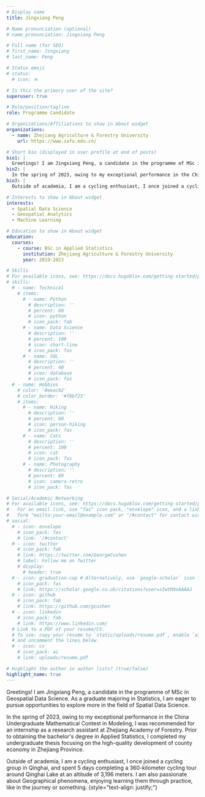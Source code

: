 ```yaml
---
# Display name
title: Jingxiang Peng

# Name pronunciation (optional)
# name_pronunciation: Jingxiang Peng

# Full name (for SEO)
# first_name: Jingxiang
# last_name: Peng

# Status emoji
# status:
  # icon: ☕️

# Is this the primary user of the site?
superuser: true

# Role/position/tagline
role: Programme Candidate

# Organizations/Affiliations to show in About widget
organizations:
  - name: Zhejiang Agriculture & Forestry University
    url: https://www.zafu.edu.cn/

# Short bio (displayed in user profile at end of posts)
bio1: |
  Greetings! I am Jingxiang Peng, a candidate in the programme of MSc in Geospatial Data Science. As a graduate majoring in Statistics, I am eager to pursue opportunities to explore more in the field of Spatial Data Science.
bio2: |
  In the spring of 2023, owing to my exceptional performance in the China Undergraduate Mathematical Contest in Modeling, I was recommended for an internship as a research assistant at Zhejiang Academy of Forestry. Prior to obtaining the bachelor's degree in Applied Statistics, I completed my undergraduate thesis focusing on the high-quality development of county economy in Zhejiang Province.
bio3: |
  Outside of academia, I am a cycling enthusiast, I once joined a cycling group in Qinghai, and spent 5 days completing a 360-kilometer cycling tour around Qinghai Lake at an altitude of 3,196 meters. I am also passionate about Geographical phenomena, enjoying learning them through practice, like in the journey or something.

# Interests to show in About widget
interests:
  - Spatial Data Science
  - Geospatial Analytics
  - Machine Learning

# Education to show in About widget
education:
  courses:
    - course: BSc in Applied Statistics
      institution: Zhejiang Agriculture & Forestry University
      year: 2019-2023

# Skills
# For available icons, see: https://docs.hugoblox.com/getting-started/page-builder/#icons
# skills:
  # - name: Technical
    # items:
      # - name: Python
        # description: ''
        # percent: 80
        # icon: python
        # icon_pack: fab
      # - name: Data Science
        # description: ''
        # percent: 100
        # icon: chart-line
        # icon_pack: fas
      # - name: SQL
        # description: ''
        # percent: 40
        # icon: database
        # icon_pack: fas
  # - name: Hobbies
    # color: '#eeac02'
    # color_border: '#f0bf23'
    # items:
      # - name: Hiking
        # description: ''
        # percent: 60
        # icon: person-hiking
        # icon_pack: fas
      # - name: Cats
        # description: ''
        # percent: 100
        # icon: cat
        # icon_pack: fas
      # - name: Photography
        # description: ''
        # percent: 80
        # icon: camera-retro
        # icon_pack: fas

# Social/Academic Networking
# For available icons, see: https://docs.hugoblox.com/getting-started/page-builder/#icons
#   For an email link, use "fas" icon pack, "envelope" icon, and a link in the
#   form "mailto:your-email@example.com" or "/#contact" for contact widget.
# social:
  # - icon: envelope
    # icon_pack: fas
    # link: '/#contact'
  # - icon: twitter
    # icon_pack: fab
    # link: https://twitter.com/GeorgeCushen
    # label: Follow me on Twitter
    # display:
      # header: true
  # - icon: graduation-cap # Alternatively, use `google-scholar` icon from `ai` icon pack
    # icon_pack: fas
    # link: https://scholar.google.co.uk/citations?user=sIwtMXoAAAAJ
  # - icon: github
    # icon_pack: fab
    # link: https://github.com/gcushen
  # - icon: linkedin
    # icon_pack: fab
    # link: https://www.linkedin.com/
  # Link to a PDF of your resume/CV.
  # To use: copy your resume to `static/uploads/resume.pdf`, enable `ai` icons in `params.yaml`,
  # and uncomment the lines below.
  # - icon: cv
    # icon_pack: ai
    # link: uploads/resume.pdf

# Highlight the author in author lists? (true/false)
highlight_name: true
---
```


Greetings! I am Jingxiang Peng, a candidate in the programme of MSc in Geospatial Data Science. As a graduate majoring in Statistics, I am eager to pursue opportunities to explore more in the field of Spatial Data Science.

In the spring of 2023, owing to my exceptional performance in the China Undergraduate Mathematical Contest in Modeling, I was recommended for an internship as a research assistant at Zhejiang Academy of Forestry. Prior to obtaining the bachelor's degree in Applied Statistics, I completed my undergraduate thesis focusing on the high-quality development of county economy in Zhejiang Province.

Outside of academia, I am a cycling enthusiast, I once joined a cycling group in Qinghai, and spent 5 days completing a 360-kilometer cycling tour around Qinghai Lake at an altitude of 3,196 meters. I am also passionate about Geographical phenomena, enjoying learning them through practice, like in the journey or something.
{style="text-align: justify;"}
